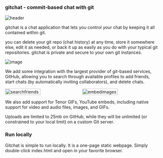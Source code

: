 ### gitchat - commit-based chat with git
![header](https://github.com/user-attachments/assets/d95aea95-daf1-4394-967f-52b26e4a46ce)

gitchat is a chat application that lets you control your chat by keeping it all contained within git.

you can delete your git repo (chat history) at any time, store it somewhere else, edit it as needed, or back it up
as easily as you do with your typical git repositories. gitchat is private and secure to your own git instances.

![image](https://github.com/user-attachments/assets/25aaf0f5-1078-49c4-a754-8fdd3df92349)

We add some integration with the largest provider of git-based services, GitHub, allowing you to search through
available profiles to add friends, start chats (by automatically inviting collaborators), and delete chats.

<div style="display: flex; align-items: center; gap: 10px;">
  <img src="https://github.com/user-attachments/assets/bee3df80-36a2-4ab4-8c84-0a0291ac49e3" alt="searchfriends" style="width: 48%;" />
  <img src="https://github.com/user-attachments/assets/0692831b-cb36-4d86-a7a2-bac9910cb1a7" alt="embedimages" style="width: 48%;" />
</div>

We also add support for Tenor GIFs, YouTube embeds, including native support for video and audio files, images, and GIFs.

Uploads are limited to 25mb on GitHub, while they will be unlimited (or constrained to your local limit) on a custom Git server.

### Run locally

Gitchat is simple to run locally. It is a one-page static webpage. Simply double-click index.html and open in your favorite browser.
